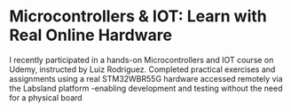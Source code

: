 # Microcontrollers & IOT: Learn with Real Online Hardware
I recently participated in a hands-on Microcontrollers and IOT course on Udemy, instructed by Luiz Rodriguez.
Completed practical exercises and assignments using a real STM32WBR55G hardware accessed remotely via the 
Labsland platform -enabling development and testing without the need for a physical board
